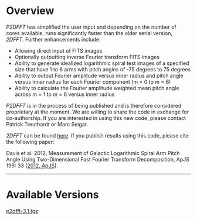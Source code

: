 # Overview
_P2DFFT_ has simplified the user input and depending on the number of cores available, runs significantly faster than the older serial version, _2DFFT_. Further enhancements include:
   *   Allowing direct input of FITS images
   *   Optionally outputting inverse Fourier transform FITS images
   *   Ability to generate idealized logarithmic spiral test images of a specified size that have 1 to 6 arms with pitch angles of -75 degrees to 75 degrees
   *   Ability to output Fourier amplitude versus inner radius and pitch angle versus inner radius for each Fourier component (m = 0 to m = 6)
   *   Ability to calculate the Fourier amplitude weighted mean pitch angle across m = 1 to m = 6 versus inner radius

_P2DFFT_ is in the process of being published and is therefore considered proprietary at the moment. We are willing to share the code in exchange for co-authorship. If you are interested in using this new code, please contact Patrick Treuthardt or Marc Seigar.

_2DFFT_ can be found [here](http://www.d.umn.edu/~msseigar/2DFFT/2DFFT.tar.gz).  If you publish results using this code, please cite the following paper:

Davis et al. 2012, Measurement of Galactic Logarithmic Spiral Arm Pitch Angle Using Two-Dimensional Fast Fourier Transform Decomposition, ApJS 199: 33 ([2012, ApJS](http://iopscience.iop.org/0067-0049/199/2/33/)).
* * *
# Available Versions
[p2dfft-3.1.tgz](https://github.com/treuthardt/P2DFFT/blob/master/p2dfft-3.1.tgz)

